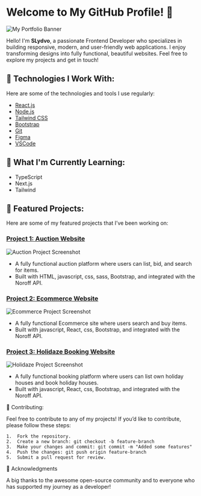 # Welcome to My GitHub Profile! 👋

![My Portfolio Banner](https://i.imghippo.com/files/3IMB81728821335.png)

Hello! I'm **SLydvo**, a passionate Frontend Developer who specializes in building responsive, modern, and user-friendly web applications. I enjoy transforming designs into fully functional, beautiful websites. Feel free to explore my projects and get in touch!

## 🔧 Technologies I Work With:

Here are some of the technologies and tools I use regularly:

- [React.js](https://reactjs.org/)
- [Node.js](https://nodejs.org/)
- [Tailwind CSS](https://tailwindcss.com/)
- [Bootstrap](https://getbootstrap.com)
- [Git](https://git-scm.com/)
- [Figma](https://www.figma.com/)
- [VSCode](https://code.visualstudio.com/)

## 🌱 What I'm Currently Learning:

- TypeScript
- Next.js
- Tailwind

## 📂 Featured Projects:

Here are some of my featured projects that I’ve been working on:

### [Project 1: Auction Website](https://github.com/Siggen97/Semester-Project-2)
![Auction Project Screenshot](https://i.imghippo.com/files/sJKcr1728817751.png)
- A fully functional auction platform where users can list, bid, and search for items.
- Built with HTML, javascript, css, sass, Bootstrap, and integrated with the Noroff API.

### [Project 2: Ecommerce Website](https://github.com/Siggen97/React-Ecommerce)
![Ecommerce Project Screenshot](https://www.imghippo.com/files/c937I1728815866.png)
- A fully functional Ecommerce site where users search and buy items.
- Built with javascript, React, css, Bootstrap, and integrated with the Noroff API.

### [Project 3: Holidaze Booking Website](https://github.com/Siggen97/holidaze-booking)
![Holidaze Project Screenshot](https://i.imghippo.com/files/KmmbV1728815812.png)
- A fully functional booking platform where users can list own holiday houses and book holiday houses.
- Built with javascript, React, css, Bootstrap, and integrated with the Noroff API.


📝 Contributing:

Feel free to contribute to any of my projects! If you’d like to contribute, please follow these steps:

	1.	Fork the repository.
	2.	Create a new branch: git checkout -b feature-branch
	3.	Make your changes and commit: git commit -m "Added some features"
	4.	Push the changes: git push origin feature-branch
	5.	Submit a pull request for review.

🙏 Acknowledgments

A big thanks to the awesome open-source community and to everyone who has supported my journey as a developer!
